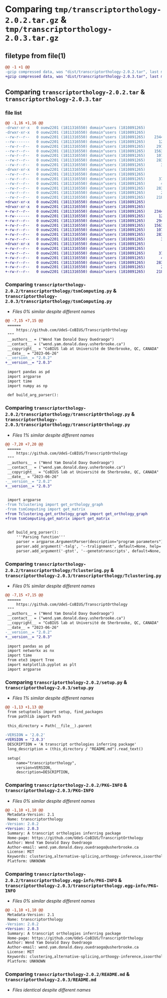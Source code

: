 # Comparing `tmp/transcriptorthology-2.0.2.tar.gz` & `tmp/transcriptorthology-2.0.3.tar.gz`

## filetype from file(1)

```diff
@@ -1 +1 @@
-gzip compressed data, was "dist/transcriptorthology-2.0.2.tar", last modified: Mon Jun 26 05:23:51 2023, max compression
+gzip compressed data, was "dist/transcriptorthology-2.0.3.tar", last modified: Mon Jun 26 05:54:12 2023, max compression
```

## Comparing `transcriptorthology-2.0.2.tar` & `transcriptorthology-2.0.3.tar`

### file list

```diff
@@ -1,16 +1,16 @@
-drwxr-xr-x   0 ouew2201 (1811316550) domain^users (1810891265)        0 2023-06-26 05:23:51.000000 transcriptorthology-2.0.2/
-drwxr-xr-x   0 ouew2201 (1811316550) domain^users (1810891265)        0 2023-06-26 05:23:51.000000 transcriptorthology-2.0.2/transcriptorthology/
--rw-r--r--   0 ouew2201 (1811316550) domain^users (1810891265)    23446 2023-06-26 05:22:08.000000 transcriptorthology-2.0.2/transcriptorthology/tsmComputing.py
--rw-------   0 ouew2201 (1811316550) domain^users (1810891265)      123 2023-06-26 04:51:12.000000 transcriptorthology-2.0.2/transcriptorthology/__init__.py
--rw-r--r--   0 ouew2201 (1811316550) domain^users (1810891265)     2913 2023-06-26 05:22:02.000000 transcriptorthology-2.0.2/transcriptorthology/transcriptOrthology.py
--rw-r--r--   0 ouew2201 (1811316550) domain^users (1810891265)    15635 2023-06-26 05:21:52.000000 transcriptorthology-2.0.2/transcriptorthology/Tclustering.py
--rw-r--r--   0 ouew2201 (1811316550) domain^users (1810891265)     1072 2023-06-26 05:21:31.000000 transcriptorthology-2.0.2/setup.py
--rw-r--r--   0 ouew2201 (1811316550) domain^users (1810891265)     2833 2023-06-26 05:23:51.000000 transcriptorthology-2.0.2/PKG-INFO
--rw-r--r--   0 ouew2201 (1811316550) domain^users (1810891265)       38 2023-06-26 05:23:51.000000 transcriptorthology-2.0.2/setup.cfg
-drwxr-xr-x   0 ouew2201 (1811316550) domain^users (1810891265)        0 2023-06-26 05:23:51.000000 transcriptorthology-2.0.2/transcriptorthology.egg-info/
--rw-r--r--   0 ouew2201 (1811316550) domain^users (1810891265)        1 2023-06-26 05:23:51.000000 transcriptorthology-2.0.2/transcriptorthology.egg-info/dependency_links.txt
--rw-r--r--   0 ouew2201 (1811316550) domain^users (1810891265)      378 2023-06-26 05:23:51.000000 transcriptorthology-2.0.2/transcriptorthology.egg-info/SOURCES.txt
--rw-r--r--   0 ouew2201 (1811316550) domain^users (1810891265)       41 2023-06-26 05:23:51.000000 transcriptorthology-2.0.2/transcriptorthology.egg-info/requires.txt
--rw-r--r--   0 ouew2201 (1811316550) domain^users (1810891265)     2833 2023-06-26 05:23:51.000000 transcriptorthology-2.0.2/transcriptorthology.egg-info/PKG-INFO
--rw-r--r--   0 ouew2201 (1811316550) domain^users (1810891265)       20 2023-06-26 05:23:51.000000 transcriptorthology-2.0.2/transcriptorthology.egg-info/top_level.txt
--rw-r--r--   0 ouew2201 (1811316550) domain^users (1810891265)     2180 2023-06-26 05:12:33.000000 transcriptorthology-2.0.2/README.md
+drwxr-xr-x   0 ouew2201 (1811316550) domain^users (1810891265)        0 2023-06-26 05:54:12.000000 transcriptorthology-2.0.3/
+drwxr-xr-x   0 ouew2201 (1811316550) domain^users (1810891265)        0 2023-06-26 05:54:12.000000 transcriptorthology-2.0.3/transcriptorthology/
+-rw-r--r--   0 ouew2201 (1811316550) domain^users (1810891265)    23446 2023-06-26 05:53:08.000000 transcriptorthology-2.0.3/transcriptorthology/tsmComputing.py
+-rw-------   0 ouew2201 (1811316550) domain^users (1810891265)      123 2023-06-26 04:51:12.000000 transcriptorthology-2.0.3/transcriptorthology/__init__.py
+-rw-r--r--   0 ouew2201 (1811316550) domain^users (1810891265)     2944 2023-06-26 05:53:03.000000 transcriptorthology-2.0.3/transcriptorthology/transcriptOrthology.py
+-rw-r--r--   0 ouew2201 (1811316550) domain^users (1810891265)    15635 2023-06-26 05:52:56.000000 transcriptorthology-2.0.3/transcriptorthology/Tclustering.py
+-rw-r--r--   0 ouew2201 (1811316550) domain^users (1810891265)     1072 2023-06-26 05:53:19.000000 transcriptorthology-2.0.3/setup.py
+-rw-r--r--   0 ouew2201 (1811316550) domain^users (1810891265)     2833 2023-06-26 05:54:12.000000 transcriptorthology-2.0.3/PKG-INFO
+-rw-r--r--   0 ouew2201 (1811316550) domain^users (1810891265)       38 2023-06-26 05:54:12.000000 transcriptorthology-2.0.3/setup.cfg
+drwxr-xr-x   0 ouew2201 (1811316550) domain^users (1810891265)        0 2023-06-26 05:54:12.000000 transcriptorthology-2.0.3/transcriptorthology.egg-info/
+-rw-r--r--   0 ouew2201 (1811316550) domain^users (1810891265)        1 2023-06-26 05:54:12.000000 transcriptorthology-2.0.3/transcriptorthology.egg-info/dependency_links.txt
+-rw-r--r--   0 ouew2201 (1811316550) domain^users (1810891265)      378 2023-06-26 05:54:12.000000 transcriptorthology-2.0.3/transcriptorthology.egg-info/SOURCES.txt
+-rw-r--r--   0 ouew2201 (1811316550) domain^users (1810891265)       41 2023-06-26 05:54:12.000000 transcriptorthology-2.0.3/transcriptorthology.egg-info/requires.txt
+-rw-r--r--   0 ouew2201 (1811316550) domain^users (1810891265)     2833 2023-06-26 05:54:12.000000 transcriptorthology-2.0.3/transcriptorthology.egg-info/PKG-INFO
+-rw-r--r--   0 ouew2201 (1811316550) domain^users (1810891265)       20 2023-06-26 05:54:12.000000 transcriptorthology-2.0.3/transcriptorthology.egg-info/top_level.txt
+-rw-r--r--   0 ouew2201 (1811316550) domain^users (1810891265)     2180 2023-06-26 05:12:33.000000 transcriptorthology-2.0.3/README.md
```

### Comparing `transcriptorthology-2.0.2/transcriptorthology/tsmComputing.py` & `transcriptorthology-2.0.3/transcriptorthology/tsmComputing.py`

 * *Files 0% similar despite different names*

```diff
@@ -7,15 +7,15 @@
 ======
     https://github.com/UdeS-CoBIUS/TranscriptOrthology
 """
 __authors__ = ("Wend Yam Donald Davy Ouedraogo")
 __contact__ = ("wend.yam.donald.davy.usherbrooke.ca")
 __copyright__ = "CoBIUS lab at Université de Sherbrooke, QC, CANADA"
 __date__ = "2023-06-26"
-__version__= "2.0.2"
+__version__= "2.0.3"
 
 import pandas as pd
 import argparse
 import time
 import numpy as np
 
 def build_arg_parser():
```

### Comparing `transcriptorthology-2.0.2/transcriptorthology/transcriptOrthology.py` & `transcriptorthology-2.0.3/transcriptorthology/transcriptOrthology.py`

 * *Files 1% similar despite different names*

```diff
@@ -7,20 +7,20 @@
 ======
     https://github.com/UdeS-CoBIUS/TranscriptOrthology
 """
 __authors__ = ("Wend Yam Donald Davy Ouedraogo")
 __contact__ = ("wend.yam.donald.davy.usherbrooke.ca")
 __copyright__ = "CoBIUS lab at Université de Sherbrooke, QC, CANADA"
 __date__ = "2023-06-26"
-__version__= "2.0.2"
+__version__= "2.0.3"
 
 
 import argparse
-from Tclustering import get_orthology_graph
-from tsmComputing import get_matrix
+from Tclustering.get_orthology_graph import get_orthology_graph
+from tsmComputing.get_matrix import get_matrix
 
 
 def build_arg_parser():
     '''Parsing function'''
     parser = argparse.ArgumentParser(description="program parameters")
     parser.add_argument('-talg', '--tralignment', default=None, help='Multiple Sequences Alignment of transcripts in FASTA format')
     parser.add_argument('-gtot', '--genetotranscripts', default=None, help="mappings transcripts to corresponding genes")
```

### Comparing `transcriptorthology-2.0.2/transcriptorthology/Tclustering.py` & `transcriptorthology-2.0.3/transcriptorthology/Tclustering.py`

 * *Files 0% similar despite different names*

```diff
@@ -7,15 +7,15 @@
 ======
     https://github.com/UdeS-CoBIUS/TranscriptOrthology
 """
 __authors__ = ("Wend Yam Donald Davy Ouedraogo")
 __contact__ = ("wend.yam.donald.davy.usherbrooke.ca")
 __copyright__ = "CoBIUS lab at Université de Sherbrooke, QC, CANADA"
 __date__ = "2023-06-26"
-__version__= "2.0.2"
+__version__= "2.0.3"
 
 import pandas as pd
 import networkx as nx
 import time
 from ete3 import Tree
 import matplotlib.pyplot as plt
 import argparse
```

### Comparing `transcriptorthology-2.0.2/setup.py` & `transcriptorthology-2.0.3/setup.py`

 * *Files 1% similar despite different names*

```diff
@@ -1,13 +1,13 @@
 from setuptools import setup, find_packages
 from pathlib import Path
 
 this_directory = Path(__file__).parent
 
-VERSION = '2.0.2'
+VERSION = '2.0.3'
 DESCRIPTION = 'A transcript orthologies inferring package'
 long_description = (this_directory / "README.md").read_text()
 
 setup(
     name="transcriptorthology",
     version=VERSION,
     description=DESCRIPTION,
```

### Comparing `transcriptorthology-2.0.2/PKG-INFO` & `transcriptorthology-2.0.3/PKG-INFO`

 * *Files 0% similar despite different names*

```diff
@@ -1,10 +1,10 @@
 Metadata-Version: 2.1
 Name: transcriptorthology
-Version: 2.0.2
+Version: 2.0.3
 Summary: A transcript orthologies inferring package
 Home-page: https://github.com/UdeS-CoBIUS/TranscriptOrthology
 Author: Wend Yam Donald Davy Ouedraogo
 Author-email: wend.yam.donald.davy.ouedraogo@usherbrooke.ca
 License: MIT
 Keywords: clustering,alternative-splicing,orthoogy-inference,isoorthology,algorithm,evolution,computational-biology
 Platform: UNKNOWN
```

### Comparing `transcriptorthology-2.0.2/transcriptorthology.egg-info/PKG-INFO` & `transcriptorthology-2.0.3/transcriptorthology.egg-info/PKG-INFO`

 * *Files 0% similar despite different names*

```diff
@@ -1,10 +1,10 @@
 Metadata-Version: 2.1
 Name: transcriptorthology
-Version: 2.0.2
+Version: 2.0.3
 Summary: A transcript orthologies inferring package
 Home-page: https://github.com/UdeS-CoBIUS/TranscriptOrthology
 Author: Wend Yam Donald Davy Ouedraogo
 Author-email: wend.yam.donald.davy.ouedraogo@usherbrooke.ca
 License: MIT
 Keywords: clustering,alternative-splicing,orthoogy-inference,isoorthology,algorithm,evolution,computational-biology
 Platform: UNKNOWN
```

### Comparing `transcriptorthology-2.0.2/README.md` & `transcriptorthology-2.0.3/README.md`

 * *Files identical despite different names*

